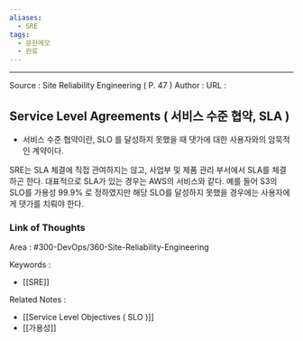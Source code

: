 ```yaml
---
aliases:
  - SRE
tags:
  - 문헌메모
  - 완료
---
```



---


Source : Site Reliability Engineering ( P. 47 )
Author : 
URL :

## Service Level Agreements ( 서비스 수준 협약, SLA )
- 서비스 수준 협약이란, SLO 를 달성하지 못했을 때 댓가에 대한 사용자와의 암묵적인 계약이다.

SRE는 SLA 체결에 직접 관여하지는 않고, 사업부 및 제품 관리 부서에서 SLA를 체결하곤 한다.
대표적으로 SLA가 있는 경우는 AWS의 서비스와 같다. 예를 들어 S3의 SLO를 가용성 99.9% 로 정하였지만 해당 SLO를 달성하지 못했을 경우에는 사용자에게 댓가를 치뤄야 한다.



### Link of Thoughts
Area : #300-DevOps/360-Site-Reliability-Engineering 

Keywords :
- [[SRE]]

Related Notes : 
- [[Service Level Objectives ( SLO )]]
- [[가용성]]